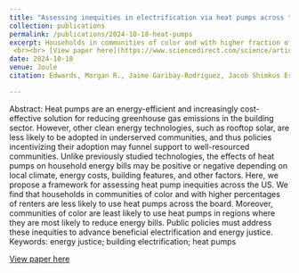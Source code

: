 ```yaml
---
title: "Assessing inequities in electrification via heat pumps across the US"
collection: publications
permalink: /publications/2024-10-18-heat-pumps
excerpt: Households in communities of color and with higher fraction of renters are less likely to be heated using heat pumps. Public policies must address these inequities to advance beneficial electrification
 <br><br> [View paper here](https://www.sciencedirect.com/science/article/pii/S2542435124004306)'
date: 2024-10-18
venue: Joule
citation: Edwards, Morgan R., Jaime Garibay-Rodriguez, Jacob Shimkus Erickson, Muhammad Shayan, Jing Ling Tan, Xingchi Shen, Yueming Qiu, and Pengfei Liu. 2024. “Assessing Inequities in Electrification via Heat Pumps across the US.” Joule. doi:10.1016/j.joule.2024.09.012.

---
```

Abstract: Heat pumps are an energy-efficient and increasingly cost-effective solution for reducing greenhouse gas emissions in the building sector. However, other clean energy technologies, such as rooftop solar, are less likely to be adopted in underserved communities, and thus policies incentivizing their adoption may funnel support to well-resourced communities. Unlike previously studied technologies, the effects of heat pumps on household energy bills may be positive or negative depending on local climate, energy costs, building features, and other factors. Here, we propose a framework for assessing heat pump inequities across the US. We find that households in communities of color and with higher percentages of renters are less likely to use heat pumps across the board. Moreover, communities of color are least likely to use heat pumps in regions where they are most likely to reduce energy bills. Public policies must address these inequities to advance beneficial electrification and energy justice.
Keywords: energy justice; building electrification; heat pumps

[View paper here](https://www.sciencedirect.com/science/article/pii/S2542435124004306)
